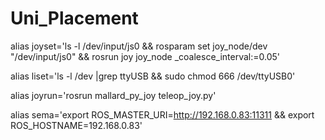 # Uni_Placement

alias joyset='ls -l /dev/input/js0 && rosparam set joy_node/dev "/dev/input/js0" && rosrun joy joy_node _coalesce_interval:=0.05'

alias liset='ls -l /dev |grep ttyUSB && sudo chmod 666 /dev/ttyUSB0'

alias joyrun='rosrun mallard_py_joy teleop_joy.py'

alias sema='export ROS_MASTER_URI=http://192.168.0.83:11311 && export ROS_HOSTNAME=192.168.0.83'
